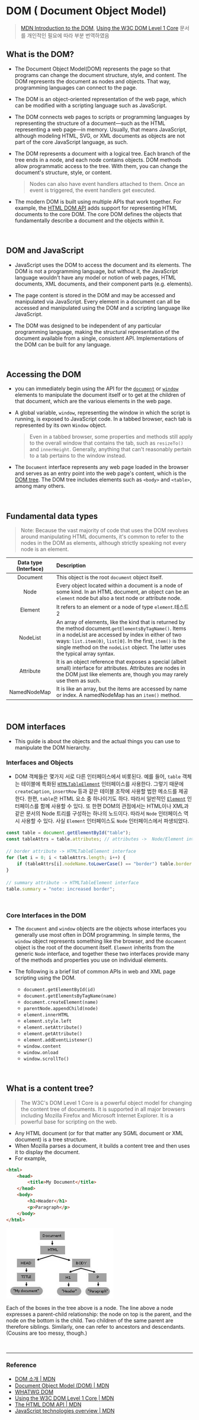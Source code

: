 # DOM ( Document Object Model)

> [MDN Introduction to the DOM](https://developer.mozilla.org/en-US/docs/Web/API/Document_Object_Model/Introduction), [Using the W3C DOM Level 1 Core](https://developer.mozilla.org/en-US/docs/Web/API/Document_object_model/Using_the_W3C_DOM_Level_1_Core) 문서를 개인적인 필요에 따라 부분 번역하였음

## What is the DOM?

- The Document Object Model(DOM) represents the page so that programs can change the document structure, style, and content. The DOM represents the document as nodes and objects. That way, programming languages can connect to the page.

- The DOM is an object-oriented representation of the web page, which can be modified with a scripting language such as JavaScript.

- The DOM connects web pages to scripts or programming languages by representing the structure of a document—such as the HTML representing a web page—in memory. Usually, that means JavaScript, although modeling HTML, SVG, or XML documents as objects are not part of the core JavaScript language, as such.

- The DOM represents a document with a logical tree. Each branch of the tree ends in a node, and each node contains objects. DOM methods allow programmatic access to the tree. With them, you can change the document's structure, style, or content.

  > Nodes can also have event handlers attached to them. Once an event is triggered, the event handlers get executed.

- The modern DOM is built using multiple APIs that work together. For example, the [HTML DOM API](https://developer.mozilla.org/en-US/docs/Web/API/HTML_DOM_API) adds support for representing HTML documents to the core DOM. The core DOM defines the objects that fundamentally describe a document and the objects within it.

<br>

## DOM and JavaScript

- JavaScript uses the DOM to access the document and its elements. The DOM is not a programming language, but without it, the JavaScript language wouldn't have any model or notion of web pages, HTML documents, XML documents, and their component parts (e.g. elements).

- The page content is stored in the DOM and may be accessed and manipulated via JavaScript. Every element in a document can all be accessed and manipulated using the DOM and a scripting language like JavaScript.

- The DOM was designed to be independent of any particular programming language, making the structural representation of the document available from a single, consistent API. Implementations of the DOM can be built for any language.

<br>

## Accessing the DOM

- you can immediately begin using the API for the [`document`](https://developer.mozilla.org/en-US/docs/Web/API/Document) or [`window`](https://developer.mozilla.org/en-US/docs/Web/API/Window) elements to manipulate the document itself or to get at the children of that document, which are the various elements in the web page.

- A global variable, `window`, representing the window in which the script is running, is exposed to JavaScript code. In a tabbed browser, each tab is represented by its own `Window` object.

  > Even in a tabbed browser, some properties and methods still apply to the overall window that contains the tab, such as `resizeTo()` and `innerHeight`. Generally, anything that can't reasonably pertain to a tab pertains to the window instead.

- The `Document` interface represents any web page loaded in the browser and serves as an entry point into the web page's content, which is the [DOM tree](https://developer.mozilla.org/en-US/docs/Web/API/Document_object_model/Using_the_W3C_DOM_Level_1_Core). The DOM tree includes elements such as `<body>` and `<table>`, among many others.

<br>

## Fundamental data types

> Note: Because the vast majority of code that uses the DOM revolves around manipulating HTML documents, it's common to refer to the nodes in the DOM as elements, although strictly speaking not every node is an element.

| Data type (Interface) | Description                                                                                                                                                                                                                                                                                                       |
| :-------------------: | :---------------------------------------------------------------------------------------------------------------------------------------------------------------------------------------------------------------------------------------------------------------------------------------------------------------- |
|       Document        | This object is the root `document` object itself.                                                                                                                                                                                                                                                                 |
|         Node          | Every object located within a document is a node of some kind. In an HTML document, an object can be an `element` node but also a text node or attribute node.                                                                                                                                                    |
|        Element        | It refers to an element or a node of type `element`.테스트2                                                                                                                                                                                                                                                       |
|       NodeList        | An array of elements, like the kind that is returned by the method document.`getElementsByTagName()`. Items in a nodeList are accessed by index in either of two ways: `list.item(0)`, `list[0]`. In the first, `item()` is the single method on the `nodeList` object. The latter uses the typical array syntax. |
|       Attribute       | It is an object reference that exposes a special (albeit small) interface for attributes. Attributes are nodes in the DOM just like elements are, though you may rarely use them as such.                                                                                                                         |
|     NamedNodeMap      | It is like an array, but the items are accessed by name or index. A namedNodeMap has an `item()` method.                                                                                                                                                                                                          |

<br>

## DOM interfaces

- This guide is about the objects and the actual things you can use to manipulate the DOM hierarchy.

### Interfaces and Objects

- DOM 객체들은 몇가지 서로 다른 인터페이스에서 비롯된다. 예를 들어, `table` 객체는 테이블에 특화된 [`HTMLTableElement`](https://developer.mozilla.org/en-US/docs/Web/API/HTMLTableElement) 인터페이스를 사용한다. 그렇기 때문에 `createCaption`, `insertRow` 등과 같은 테이블 조작에 사용할 법한 메소드를 제공한다. 한편, `table`은 HTML 요소 중 하나이기도 하다. 따라서 일반적인 [`Element`](https://developer.mozilla.org/en-US/docs/Web/API/Element) 인터페이스를 함께 사용할 수 있다. 또 한편 DOM의 관점에서는 HTML이나 XML과 같은 문서의 Node 트리를 구성하는 하나의 노드이다. 따라서 `Node` 인터페이스 역시 사용할 수 있다. 사실 `Element` 인터페이스도 `Node` 인터페이스에서 파생되었다.

```javascript
const table = document.getElementById("table");
const tableAttrs = table.attributes; // attributes ->  Node/Element interface

// border attribute -> HTMLTableElement interface
for (let i = 0; i < tableAttrs.length; i++) {
	if (tableAttrs[i].nodeName.toLowerCase() == "border") table.border = "1";
}

// summary attribute -> HTMLTableElement interface
table.summary = "note: increased border";
```

<br>

### Core Interfaces in the DOM

- The `document` and `window` objects are the objects whose interfaces you generally use most often in DOM programming. In simple terms, the `window` object represents something like the browser, and the `document` object is the root of the document itself. `Element` inherits from the generic `Node` interface, and together these two interfaces provide many of the methods and properties you use on individual elements.

- The following is a brief list of common APIs in web and XML page scripting using the DOM.

  - `document.getElementById(id)`
  - `document.getElementsByTagName(name)`
  - `document.createElement(name)`
  - `parentNode.appendChild(node)`
  - `element.innerHTML`
  - `element.style.left`
  - `element.setAttribute()`
  - `element.getAttribute()`
  - `element.addEventListener()`
  - `window.content`
  - `window.onload`
  - `window.scrollTo()`

<br>

## What is a content tree?

> The W3C's DOM Level 1 Core is a powerful object model for changing the content tree of documents. It is supported in all major browsers including Mozilla Firefox and Microsoft Internet Explorer. It is a powerful base for scripting on the web.

- Any HTML document (or for that matter any SGML document or XML document) is a tree structure.
- When Mozilla parses a document, it builds a content tree and then uses it to display the document.
- For example,

```html
<html>
	<head>
		<title>My Document</title>
	</head>
	<body>
		<h1>Header</h1>
		<p>Paragraph</p>
	</body>
</html>
```

![Content Tree](./../img/contentTree.jpg)

Each of the boxes in the tree above is a node. The line above a node expresses a parent-child relationship: the node on top is the parent, and the node on the bottom is the child. Two children of the same parent are therefore siblings. Similarly, one can refer to ancestors and descendants. (Cousins are too messy, though.)

<br>

---

### Reference

- [DOM 소개 | MDN](https://developer.mozilla.org/ko/docs/Web/API/Document_Object_Model/%EC%86%8C%EA%B0%9C)
- [Document Object Model (DOM) | MDN](https://developer.mozilla.org/en-US/docs/Web/API/Document_Object_Model)
- [WHATWG DOM](https://dom.spec.whatwg.org/)
- [Using the W3C DOM Level 1 Core | MDN](https://developer.mozilla.org/en-US/docs/Web/API/Document_object_model/Using_the_W3C_DOM_Level_1_Core)
- [The HTML DOM API | MDN](https://developer.mozilla.org/en-US/docs/Web/API/HTML_DOM_API)
- [JavaScript technologies overview | MDN](https://developer.mozilla.org/en-US/docs/Web/JavaScript/JavaScript_technologies_overview)
